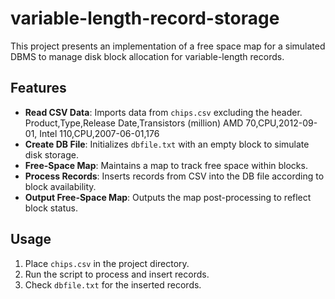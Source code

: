 # variable-length-record-storage
This project presents an implementation of a free space map for a simulated DBMS to manage disk block allocation for variable-length records.


## Features
- **Read CSV Data**: Imports data from `chips.csv` excluding the header.
  Product,Type,Release Date,Transistors (million)
  AMD 70,CPU,2012-09-01,
  Intel 110,CPU,2007-06-01,176
- **Create DB File**: Initializes `dbfile.txt` with an empty block to simulate disk storage.
- **Free-Space Map**: Maintains a map to track free space within blocks.
- **Process Records**: Inserts records from CSV into the DB file according to block availability.
- **Output Free-Space Map**: Outputs the map post-processing to reflect block status.

## Usage
1. Place `chips.csv` in the project directory.
2. Run the script to process and insert records.
3. Check `dbfile.txt` for the inserted records.
